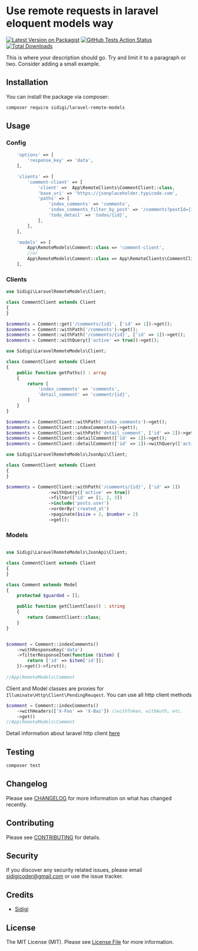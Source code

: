 # Use remote requests in laravel eloquent models way

[![Latest Version on Packagist](https://img.shields.io/packagist/v/sidigi/laravel-remote-models.svg?style=flat-square)](https://packagist.org/packages/sidigi/laravel-remote-models)
[![GitHub Tests Action Status](https://img.shields.io/github/workflow/status/sidigi/laravel-remote-models/run-tests?label=tests)](https://github.com/sidigi/laravel-remote-models/actions?query=workflow%3Arun-tests+branch%3Amaster)
[![Total Downloads](https://img.shields.io/packagist/dt/sidigi/laravel-remote-models.svg?style=flat-square)](https://packagist.org/packages/sidigi/laravel-remote-models)

This is where your description should go. Try and limit it to a paragraph or two. Consider adding a small example.

## Installation

You can install the package via composer:

```bash
composer require sidigi/laravel-remote-models
```

## Usage

### Config
```php
    'options' => [
        'response_key' => 'data',
    ],

    'clients' => [
        'comment-client' => [
            'client' =>  App\RemoteClients\CommentClient::class,
            'base_uri' => 'https://jsonplaceholder.typicode.com',
            'paths' => [
                'index_comments' => 'comments',
                'index_comments_filter_by_post' => '/comments?postId={id}',
                'todo_detail' => 'todos/{id}',
            ],
        ],
    ],

    'models' => [
        App\RemoteModels\Comment::class => 'comment-client',
        //or
        App\RemoteModels\Comment::class => App\RemoteClients\CommentClient::class,
    ],
```

### Clients

```php
use Sidigi\LaravelRemoteModels\Client;

class CommentClient extends Client
{
}

$comments = Comment::get('/comments/{id}', ['id' => 1])->get();
$comments = Comment::withPath('/comments')->get();
$comments = Comment::withPath('/comments/{id}', ['id' => 1])->get();
$comments = Comment::withQuery(['active' => true])->get();
```


```php
use Sidigi\LaravelRemoteModels\Client;

class CommentClient extends Client
{
    public function getPaths() : array
    {
        return [
            'index_comments' => 'comments',
            'detail_comment' => 'comment/{id}',
        ]
    }
}

$comments = CommentClient::withPath('index_comments')->get();
$comments = CommentClient::indexComments()->get();
$comments = CommentClient::withPath('detail_comment', ['id' => 1])->get();
$comments = CommentClient::detailComment(['id' => 1])->get();
$comments = CommentClient::detailComment(['id' => 1])->withQuery(['active' => true])->get();
```

```php
use Sidigi\LaravelRemoteModels\JsonApi\Client;

class CommentClient extends Client
{
}

$comments = CommentClient::withPath('/comments/{id}', ['id' => 1])
                ->withQuery(['active' => true])
                ->filter(['id' => [1, 2, 3])
                ->include('posts.user')
                ->orderBy('created_at')
                ->paginate($size = 3, $number = 2)
                ->get();
```

### Models

```php

use Sidigi\LaravelRemoteModels\JsonApi\Client;

class CommentClient extends Client
{
}

class Comment extends Model
{
    protected $guarded = [];

    public function getClientClass() : string
    {
        return CommentClient::class;
    }
}


$comment = Comment::indexComments()
    ->withResponseKey('data')
    ->filterResponseItem(function ($item) {
        return ['id' => $item['id']];
    })->get()->first();
    
//App\RemoteModels\Comment
```

Client and Model classes are proxies for `Illuminate\Http\Client\PendingReuqest`. You can use all http client methods
```php
$comment = Comment::indexComments()
    ->withHeaders(['X-Foo' => 'X-Baz']) //withToken, withAuth, etc.
    ->get()
//App\RemoteModels\Comment
```

Detail information about laravel http client [here](https://laravel.com/docs/7.x/http-client)

## Testing

```bash
composer test
```

## Changelog

Please see [CHANGELOG](CHANGELOG.md) for more information on what has changed recently.

## Contributing

Please see [CONTRIBUTING](CONTRIBUTING.md) for details.

## Security

If you discover any security related issues, please email sidigicoder@gmail.com or use the issue tracker.

## Credits

-   [Sidigi](https://github.com/sidigi)

## License

The MIT License (MIT). Please see [License File](LICENSE.md) for more information.
